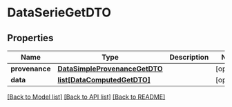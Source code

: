 # DataSerieGetDTO

## Properties
Name | Type | Description | Notes
------------ | ------------- | ------------- | -------------
**provenance** | [**DataSimpleProvenanceGetDTO**](DataSimpleProvenanceGetDTO.md) |  | [optional] 
**data** | [**list[DataComputedGetDTO]**](DataComputedGetDTO.md) |  | [optional] 

[[Back to Model list]](../README.md#documentation-for-models) [[Back to API list]](../README.md#documentation-for-api-endpoints) [[Back to README]](../README.md)



